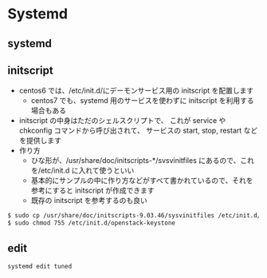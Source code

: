 # Systemd

## systemd

## initscript

- centos6 では、/etc/init.d/にデーモンサービス用の initscript を配置します
  - centos7 でも、systemd 用のサービスを使わずに initscript を利用する場合もある
- initscript の中身はただのシェルスクリプトで、 これが service や chkconfig コマンドから呼び出されて、 サービスの start, stop, restart などを提供します
- 作り方
  - ひな形が、/usr/share/doc/initscripts-\*/svsvinitfiles にあるので、これを/etc/init.d に入れて使うといい
  - 基本的にサンプルの中に作り方などがすべて書かれているので、それを参考にすると initscript が作成できます
  - 既存の initscript を参考するのも良い

```bash
$ sudo cp /usr/share/doc/initscripts-9.03.46/sysvinitfiles /etc/init.d/openstack-keystone
$ sudo chmod 755 /etc/init.d/openstack-keystone
```

## edit

```
systemd edit tuned
```
